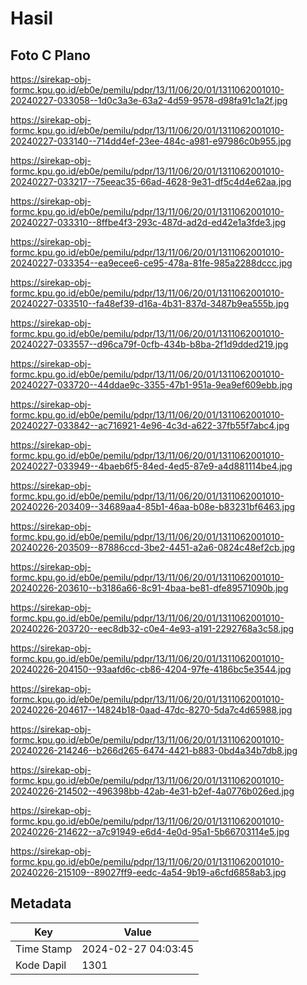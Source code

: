 # Hasil

## Foto C Plano

https://sirekap-obj-formc.kpu.go.id/eb0e/pemilu/pdpr/13/11/06/20/01/1311062001010-20240227-033058--1d0c3a3e-63a2-4d59-9578-d98fa91c1a2f.jpg

https://sirekap-obj-formc.kpu.go.id/eb0e/pemilu/pdpr/13/11/06/20/01/1311062001010-20240227-033140--714dd4ef-23ee-484c-a981-e97986c0b955.jpg

https://sirekap-obj-formc.kpu.go.id/eb0e/pemilu/pdpr/13/11/06/20/01/1311062001010-20240227-033217--75eeac35-66ad-4628-9e31-df5c4d4e62aa.jpg

https://sirekap-obj-formc.kpu.go.id/eb0e/pemilu/pdpr/13/11/06/20/01/1311062001010-20240227-033310--8ffbe4f3-293c-487d-ad2d-ed42e1a3fde3.jpg

https://sirekap-obj-formc.kpu.go.id/eb0e/pemilu/pdpr/13/11/06/20/01/1311062001010-20240227-033354--ea9ecee6-ce95-478a-81fe-985a2288dccc.jpg

https://sirekap-obj-formc.kpu.go.id/eb0e/pemilu/pdpr/13/11/06/20/01/1311062001010-20240227-033510--fa48ef39-d16a-4b31-837d-3487b9ea555b.jpg

https://sirekap-obj-formc.kpu.go.id/eb0e/pemilu/pdpr/13/11/06/20/01/1311062001010-20240227-033557--d96ca79f-0cfb-434b-b8ba-2f1d9dded219.jpg

https://sirekap-obj-formc.kpu.go.id/eb0e/pemilu/pdpr/13/11/06/20/01/1311062001010-20240227-033720--44ddae9c-3355-47b1-951a-9ea9ef609ebb.jpg

https://sirekap-obj-formc.kpu.go.id/eb0e/pemilu/pdpr/13/11/06/20/01/1311062001010-20240227-033842--ac716921-4e96-4c3d-a622-37fb55f7abc4.jpg

https://sirekap-obj-formc.kpu.go.id/eb0e/pemilu/pdpr/13/11/06/20/01/1311062001010-20240227-033949--4baeb6f5-84ed-4ed5-87e9-a4d881114be4.jpg

https://sirekap-obj-formc.kpu.go.id/eb0e/pemilu/pdpr/13/11/06/20/01/1311062001010-20240226-203409--34689aa4-85b1-46aa-b08e-b83231bf6463.jpg

https://sirekap-obj-formc.kpu.go.id/eb0e/pemilu/pdpr/13/11/06/20/01/1311062001010-20240226-203509--87886ccd-3be2-4451-a2a6-0824c48ef2cb.jpg

https://sirekap-obj-formc.kpu.go.id/eb0e/pemilu/pdpr/13/11/06/20/01/1311062001010-20240226-203610--b3186a66-8c91-4baa-be81-dfe89571090b.jpg

https://sirekap-obj-formc.kpu.go.id/eb0e/pemilu/pdpr/13/11/06/20/01/1311062001010-20240226-203720--eec8db32-c0e4-4e93-a191-2292768a3c58.jpg

https://sirekap-obj-formc.kpu.go.id/eb0e/pemilu/pdpr/13/11/06/20/01/1311062001010-20240226-204150--93aafd6c-cb86-4204-97fe-4186bc5e3544.jpg

https://sirekap-obj-formc.kpu.go.id/eb0e/pemilu/pdpr/13/11/06/20/01/1311062001010-20240226-204617--14824b18-0aad-47dc-8270-5da7c4d65988.jpg

https://sirekap-obj-formc.kpu.go.id/eb0e/pemilu/pdpr/13/11/06/20/01/1311062001010-20240226-214246--b266d265-6474-4421-b883-0bd4a34b7db8.jpg

https://sirekap-obj-formc.kpu.go.id/eb0e/pemilu/pdpr/13/11/06/20/01/1311062001010-20240226-214502--496398bb-42ab-4e31-b2ef-4a0776b026ed.jpg

https://sirekap-obj-formc.kpu.go.id/eb0e/pemilu/pdpr/13/11/06/20/01/1311062001010-20240226-214622--a7c91949-e6d4-4e0d-95a1-5b66703114e5.jpg

https://sirekap-obj-formc.kpu.go.id/eb0e/pemilu/pdpr/13/11/06/20/01/1311062001010-20240226-215109--89027ff9-eedc-4a54-9b19-a6cfd6858ab3.jpg


## Metadata

| Key        | Value               |
| ---------- | ------------------- |
| Time Stamp | 2024-02-27 04:03:45 |
| Kode Dapil | 1301                |



